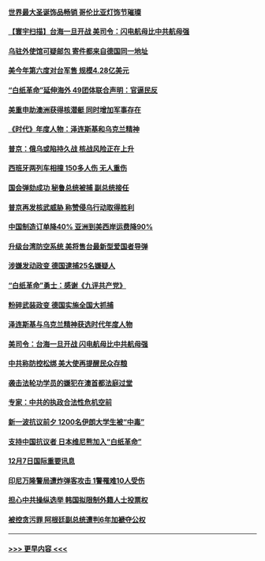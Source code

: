 #### [世界最大圣诞饰品畅销 哥伦比亚灯饰节璀璨](../pages/prog202/a103593254.md?t=12081301) 
#### [【寰宇扫描】台海一旦开战 美司令：闪电航母比中共航母强](../pages/prog202/a103593243.md?t=12081301) 
#### [乌驻外使馆可疑邮包 寄件都来自德国同一地址](../pages/prog202/a103593272.md?t=12081301) 
#### [美今年第六度对台军售 规模4.28亿美元](../pages/prog202/a103593109.md?t=12081301) 
#### [“白纸革命”延伸海外 49团体联合声明：官逼民反](../pages/prog202/a103593084.md?t=12081301) 
#### [美重申助澳洲获得核潜艇 同时增加军事存在](../pages/prog202/a103593100.md?t=12081301) 
#### [《时代》年度人物：泽连斯基和乌克兰精神](../pages/prog202/a103593104.md?t=12081301) 
#### [普京：俄乌或陷持久战 核战风险正在上升](../pages/prog202/a103593102.md?t=12081301) 
#### [西班牙两列车相撞 150多人伤 无人重伤](../pages/prog202/a103593106.md?t=12081301) 
#### [国会弹劾成功 秘鲁总统被捕 副总统接任](../pages/prog202/a103593009.md?t=12081301) 
#### [普京再发核武威胁 称赞侵乌行动取得胜利](../pages/prog202/a103592953.md?t=12081301) 
#### [中国制造订单降40% 亚洲到美西岸运费降90%](../pages/prog202/a103592946.md?t=12081301) 
#### [升级台湾防空系统 美将售台最新型爱国者导弹](../pages/prog202/a103592952.md?t=12081301) 
#### [涉嫌发动政变 德国逮捕25名嫌疑人](../pages/prog202/a103592905.md?t=12081301) 
#### [“白纸革命”勇士：感谢《九评共产党》](../pages/prog202/a103592900.md?t=12081301) 
#### [粉碎武装政变 德国实施全国大抓捕](../pages/prog202/a103592749.md?t=12081301) 
#### [泽连斯基与乌克兰精神获选时代年度人物](../pages/prog202/a103592720.md?t=12081301) 
#### [美司令：台海一旦开战 闪电航母比中共航母强](../pages/prog202/a103592717.md?t=12081301) 
#### [中共称防控松绑 美大使再提醒民众存粮](../pages/prog202/a103592702.md?t=12081301) 
#### [袭击法轮功学员的嫌犯在澳首都法庭过堂](../pages/prog202/a103592693.md?t=12081301) 
#### [专家：中共的执政合法性危机空前](../pages/prog202/a103592567.md?t=12081301) 
#### [新一波抗议前夕 1200名伊朗大学生被“中毒”](../pages/prog202/a103592570.md?t=12081301) 
#### [支持中国抗议者 日本维尼熊加入“白纸革命”](../pages/prog202/a103592573.md?t=12081301) 
#### [12月7日国际重要讯息](../pages/prog202/a103592580.md?t=12081301) 
#### [印尼万隆警局遭炸弹客攻击 1警罹难10人受伤](../pages/prog202/a103592489.md?t=12081301) 
#### [担心中共操纵选举 韩国拟限制外籍人士投票权](../pages/prog202/a103592542.md?t=12081301) 
#### [被控贪污罪 阿根廷副总统遭判6年加褫夺公权](../pages/prog202/a103592478.md?t=12081301) 

----
#### [ >>> 更早内容 <<< ](../indexes/prog202-earlier.md)
